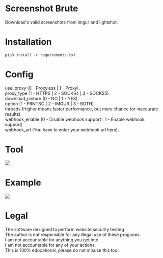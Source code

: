 # Screenshot Brute
 Download's valid screenshots from imgur and lightshot.

# Installation
```
pip3 install -r requirements.txt
``` 

# Config
 use_proxy (0 - Proxyless | 1 - Proxy).<br/>
 proxy_type (1 - HTTPS | 2 - SOCKS4 | 3 - SOCKS5).<br/>
 download_picture (0 - NO | 1 - YES).<br/>
 option (1 - PRNTSC | 2 - IMGUR | 3 - BOTH).<br/>
 threads (Higher means faster performance, but more chance for inaccurate results).<br/>
 webhook_enable (0 - Disable webhook support | 1 - Enable webhook support).<br/>
 webhook_url (You have to enter your webhook url here).

# Tool
![](https://i.ibb.co/2q9ZRc1/screenshot-brute-tool.png)

# Example
![](https://i.ibb.co/KDknDX7/screenshot-brute-tool-example.png)

  
# Legal
 The software designed to perform website security testing.<br/>
 The author is not responsible for any illegal use of these programs.<br/>
 I am not accountable for anything you get into.<br/>
 I am not accountable for any of your actions.<br/>
 This is 100% educational, please do not misuse this tool.
